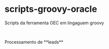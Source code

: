 # scripts-groovy-oracle
<p>Scripts da ferramenta OEC em lingaguem groovy</p><br>
<p>Processamento de **leads**</p>
